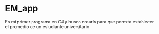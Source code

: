 # EM_app
Es mi primer programa en C# y busco crearlo para que permita establecer el promedio de un estudiante universitario
